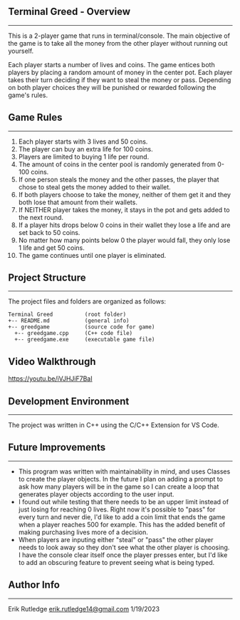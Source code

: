 ## Terminal Greed - Overview
---
This is a 2-player game that runs in terminal/console. The main objective of the game is to take all the money from the other player without running out yourself.

Each player starts a number of lives and coins. The game entices both players by placing a random amount of money in the center pot. Each player takes their turn deciding if they want to steal the money or pass. Depending on both player choices they will be punished or rewarded following the game's rules.


## Game Rules
---
1. Each player starts with 3 lives and 50 coins.
2. The player can buy an extra life for 100 coins.
3. Players are limited to buying 1 life per round.
4. The amount of coins in the center pool is randomly generated from 0-100 coins.
5. If one person steals the money and the other passes, the player that chose to steal gets the money added to their wallet.
6. If both players choose to take the money, neither of them get it and they both lose that amount from their wallets.
7. If NEITHER player takes the money, it stays in the pot and gets added to the next round.
8. If a player hits drops below 0 coins in their wallet they lose a life and are set back to 50 coins.
9. No matter how many points below 0 the player would fall, they only lose 1 life and get 50 coins.
10. The game continues until one player is eliminated.


## Project Structure 
---
The project files and folders are organized as follows:
```
Terminal Greed          (root folder)
+-- README.md           (general info)
+-- greedgame           (source code for game)
  +-- greedgame.cpp     (C++ code file)
  +-- greedgame.exe     (executable game file)
```

## Video Walkthrough
https://youtu.be/iVJHJiF7BaI

## Development Environment
---
The project was written in C++ using the C/C++ Extension for VS Code.

## Future Improvements
---
- This program was written with maintainability in mind, and uses Classes to create the player objects. In the future I plan on adding a prompt to ask how many players will be in the game so I can create a loop that generates player objects according to the user input.
- I found out while testing that there needs to be an upper limit instead of just losing for reaching 0 lives. Right now it's possible to "pass" for every turn and never die, I'd like to add a coin limit that ends the game when a player reaches 500 for example. This has the added benefit of making purchasing lives more of a decision. 
- When players are inputing either "steal" or "pass" the other player needs to look away so they don't see what the other player is choosing. I have the console clear itself once the player presses enter, but I'd like to add an obscuring feature to prevent seeing what is being typed.

## Author Info
---
Erik Rutledge 
erik.rutledge14@gmail.com 
1/19/2023 
